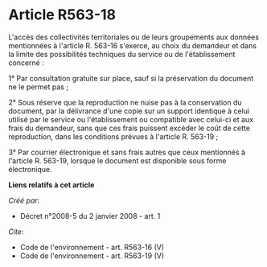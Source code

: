# Article R563-18

L'accès des collectivités territoriales ou de leurs groupements aux données mentionnées à l'article R. 563-16 s'exerce, au
choix du demandeur et dans la limite des possibilités techniques du service ou de l'établissement concerné : 

1° Par consultation gratuite sur place, sauf si la préservation du document ne le permet pas ; 

2° Sous réserve que la reproduction ne nuise pas à la conservation du document, par la délivrance d'une copie sur un support
identique à celui utilisé par le service ou l'établissement ou compatible avec celui-ci et aux frais du demandeur, sans que
ces frais puissent excéder le coût de cette reproduction, dans les conditions prévues à l'article R. 563-19 ; 

3° Par courrier électronique et sans frais autres que ceux mentionnés à l'article R. 563-19, lorsque le document est
disponible sous forme électronique.

**Liens relatifs à cet article**

_Créé par_:

  - Décret n°2008-5 du 2 janvier 2008 - art. 1

_Cite_:

  - Code de l'environnement - art. R563-16 (V)
  - Code de l'environnement - art. R563-19 (V)
